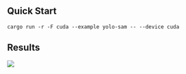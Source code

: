 ## Quick Start

```shell
cargo run -r -F cuda --example yolo-sam -- --device cuda 
```

## Results

![](https://github.com/jamjamjon/assets/releases/download/sam/demo-yolo-sam.png)

